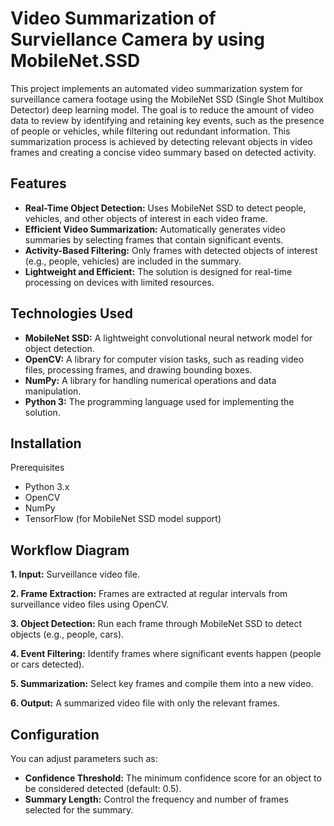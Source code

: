 # Video Summarization of Surviellance Camera by using MobileNet.SSD

This project implements an automated video summarization system for surveillance camera footage using the MobileNet SSD (Single Shot Multibox Detector) deep learning model. The goal is to reduce the amount of video data to review by identifying and retaining key events, such as the presence of people or vehicles, while filtering out redundant information. This summarization process is achieved by detecting relevant objects in video frames and creating a concise video summary based on detected activity.

## Features
- **Real-Time Object Detection:** Uses MobileNet SSD to detect people, vehicles, and other objects of interest in each video frame.
- **Efficient Video Summarization:** Automatically generates video summaries by selecting frames that contain significant events.
- **Activity-Based Filtering:** Only frames with detected objects of interest (e.g., people, vehicles) are included in the summary.
- **Lightweight and Efficient:** The solution is designed for real-time processing on devices with limited resources.

## Technologies Used
- **MobileNet SSD:** A lightweight convolutional neural network model for object detection.
- **OpenCV:** A library for computer vision tasks, such as reading video files, processing frames, and drawing bounding boxes.
- **NumPy:** A library for handling numerical operations and data manipulation.
- **Python 3:** The programming language used for implementing the solution.

## Installation
Prerequisites
- Python 3.x
- OpenCV
- NumPy
- TensorFlow (for MobileNet SSD model support)
  
## Workflow Diagram 
**1. Input:** Surveillance video file.
  
**2. Frame Extraction:** Frames are extracted at regular intervals from surveillance video files using OpenCV.

**3. Object Detection:** Run each frame through MobileNet SSD to detect objects (e.g., people, cars).

**4. Event Filtering:** Identify frames where significant events happen (people or cars detected).

**5. Summarization:** Select key frames and compile them into a new video.

**6. Output:** A summarized video file with only the relevant frames.

## Configuration
You can adjust parameters such as:

- **Confidence Threshold:** The minimum confidence score for an object to be considered detected (default: 0.5).
- **Summary Length:** Control the frequency and number of frames selected for the summary.

  
